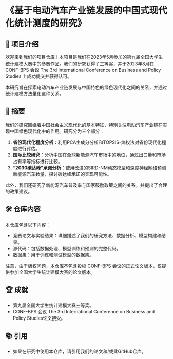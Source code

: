 # 《基于电动汽车产业链发展的中国式现代化统计测度的研究》

## 🌟 项目介绍

欢迎来到我们的项目仓库！本项目是我们在2023年5月参加的第九届全国大学生统计建模大赛中的参赛作品。我们的研究获得了三等奖，并于2023年8月在 CONF-BPS 会议 The 3rd International Conference on Business and Policy Studies 上成功提交并获得认可。

本研究旨在探索电动汽车产业链发展与中国特色的绿色现代化之间的关系，并通过统计建模方法量化这种关系。

## 📜 摘要

我们的研究围绕着中国社会主义现代化的基本特征，特别关注电动汽车产业链在实现中国绿色现代化中的作用。研究分为三个部分：

1. **省份现代化程度分析**：利用PCA主成分分析和TOPSIS-熵权法对省份现代化程度进行评估。
2. **国际比较研究**：分析中国在全球新能源汽车市场中的地位，通过出口量和市场占有率等指标进行比较。
3. **“2030碳达峰”承诺分析**：使用改进的SIRD-NM动态模型和深度神经网络预测新能源汽车数量，探讨碳达峰承诺的实现可能性。

此外，我们还研究了新能源汽车普及率与国家鼓励政策之间的关系，并提出了合理的政策建议。

## 🛠️ 仓库内容

本仓库包含以下内容：

- 竞赛论文与实验结果：详细描述了我们的研究方法、数据分析、模型构建和结果。
- 源代码：包括数据处理、模型训练和预测的完整代码。
- 数据集：用于训练和测试模型的数据集。

注意，由于版权问题，本仓库不包含投稿 CONF-BPS 会议的正式论文版本，仅提供参加全国大学生统计建模大赛的论文版本。

## 🏆 成就

- 第九届全国大学生统计建模大赛三等奖。
- CONF-BPS 会议 The 3rd International Conference on Business and Policy Studies论文接受。

## 📚 引用

- 如果在研究中使用本仓库，请引用我们的论文和/或此GitHub仓库。
